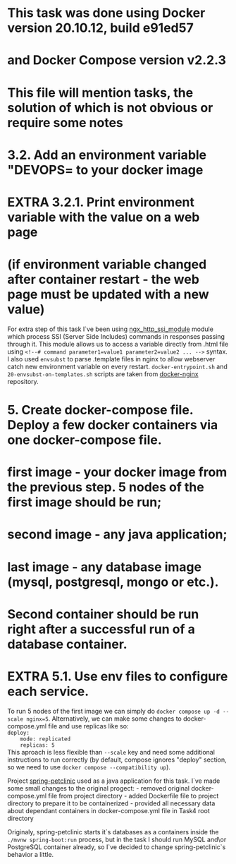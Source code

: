 # This task was done using Docker version 20.10.12, build e91ed57
# and Docker Compose version v2.2.3
# This file will mention tasks, the solution of which is not obvious or require some notes

# 3.2. Add an environment variable "DEVOPS=<username> to your docker image 
# EXTRA 3.2.1. Print environment variable with the value on a web page
# (if environment variable changed after container restart - the web page must be updated with a new value)

For extra step of this task I\`ve been using <a href="http://nginx.org/en/docs/http/ngx_http_ssi_module.html">ngx_http_ssi_module</a> module
which process SSI (Server Side Includes) commands in responses passing through it. This module allows us to
access a variable directly from .html file using `<!--# command parameter1=value1 parameter2=value2 ... -->` syntax.
I also used `envsubst` to parse .template files in nginx to allow webserver catch new environment variable
on every restart. `docker-entrypoint.sh` and `20-envsubst-on-templates.sh` scripts are taken from <a href="https://github.com/nginxinc/docker-nginx">docker-nginx</a> repository.

# 5.  Create docker-compose file. Deploy a few docker containers via one docker-compose file. 
# first image - your docker image from the previous step. 5 nodes of the first image should be run;
# second image - any java application;
# last image - any database image (mysql, postgresql, mongo or etc.).
# Second container should be run right after a successful run of a database container.
#	EXTRA 5.1. Use env files to configure each service.

To run 5 nodes of the first image we can simply do `docker compose up -d --scale nginx=5`. Alternatively, we can make some changes to
docker-compose.yml file and use replicas like so:<br>
`deploy:`<br>
`    mode: replicated`<br>
`    replicas: 5`<br>
This aproach is less flexible than `--scale` key and need some additional instructions to run correctly (by default, compose ignores
"deploy" section, so we need to use `docker compose --compatibility up`).

Project <a href="https://github.com/spring-projects/spring-petclinic">spring-petclinic</a> used as a java application for this task.
I`ve made some small changes to the original progect:
    - removed original docker-compose.yml file from project directory
    - added Dockerfile file to project directory to prepare it to be containerized
    - provided all necessary data about dependant containers in docker-compose.yml file in Task4 root directory

Originaly, spring-petclinic starts it\`s databases as a containers inside the `./mvnw spring-boot:run` process, but in the task I should
run MySQL and\or PostgreSQL container already, so I\`ve decided to change spring-petclinic\`s behavior a little.
